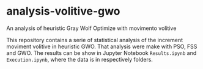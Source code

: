 # analysis-volitive-gwo
An analysis of heuristic Gray Wolf Optimize with movimento volitive

This repository contains a serie of statistical analysis of the increment moviment volitive in heuristic GWO. That analysis were make with PSO, FSS and GWO. The results can be show in Jupyter Notebook `Results.ipynb` and `Execution.ipynb`, where the data is in respectively folders.
